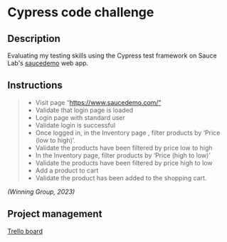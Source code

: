 # **Cypress code challenge**

## **Description**

Evaluating my testing skills using the Cypress test framework on Sauce Lab's [saucedemo](https://saucedemo.com) web app.

## **Instructions**

> - Visit page “https://www.saucedemo.com/”
> - Validate that login page is loaded
> - Login page with standard user
> - Validate login is successful
> - Once logged in, in the Inventory page , filter products by ‘Price (low to high)’.
> - Validate the products have been filtered by price low to high
> - In the Inventory page, filter products by ‘Price (high to low)’
> - Validate the products have been filtered by price high to low
> - Add a product to cart
> - Validate the product has been added to the shopping cart.

_(Winning Group, 2023)_

## **Project management**

[Trello board](https://trello.com/invite/b/wttKYd4l/ATTI2604449421f90e4c87b300d7b074dc2339B91B0E/cypress-challenge)
